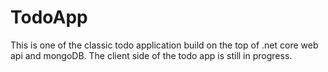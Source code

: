 # TodoApp
This is one of the classic todo application build on the top of .net core web api and mongoDB. The client side of the todo app is still in progress.
